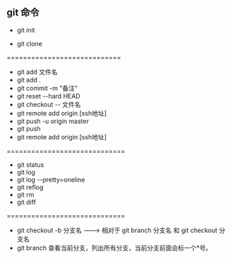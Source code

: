 ## git 命令

* git init 

* git clone

============================

* git add 文件名
* git add .
* git commit -m "备注"
* git reset --hard HEAD
* git checkout -- 文件名
* git remote add origin [ssh地址]  
* git push -u origin master
* git push
* git remote add origin [ssh地址] 

=============================

* git status 
* git log 
* git log --pretty=oneline
* git reflog
* git rm
* git diff 

=============================

* git checkout -b 分支名  ---> 相对于 git branch 分支名 和 git checkout 分支名
* git branch 查看当前分支，列出所有分支，当前分支前面会标一个\*号。